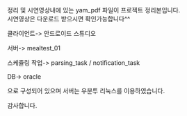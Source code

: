 정리 및 시연영상내에 있는 yam_pdf 파일이 프로젝트 정리본입니다.<br>
시연영상은 다운로드 받으시면 확인가능합니다^^

클라이언트->
안드로이드 스튜디오 

서버->
mealtest_01

스케쥴링 작업->
parsing_task / 
notification_task 

DB-> oracle 

으로 구성되어 있으며
서버는 우분투 리눅스를 이용하였습니다. 


감사합니다.
